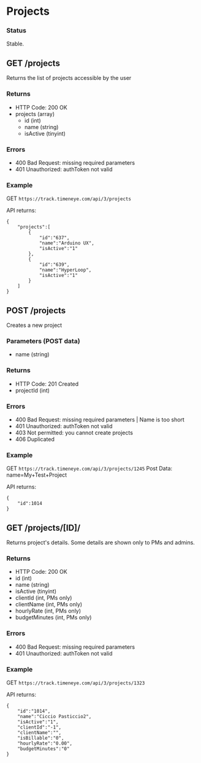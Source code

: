 # Projects

### Status

Stable.


## GET /projects

Returns the list of projects accessible by the user

### Returns
* HTTP Code: 200 OK
* projects (array)
	* id (int)
	* name (string)
	* isActive (tinyint)

### Errors
* 400 Bad Request: missing required parameters
* 401 Unauthorized: authToken not valid

### Example
GET `https://track.timeneye.com/api/3/projects`

API returns:

    {
    	"projects":[
    		{
    			"id":"637",
    			"name":"Arduino UX",
    			"isActive":"1"
    		},
            {
                "id":"639",
                "name":"HyperLoop",
                "isActive":"1"
            }
    	]
    }
	

## POST /projects

Creates a new project

### Parameters (POST data)
* name (string)

### Returns
* HTTP Code: 201 Created
* projectId (int)

### Errors
* 400 Bad Request: missing required parameters | Name is too short
* 401 Unauthorized: authToken not valid
* 403 Not permitted: you cannot create projects
* 406 Duplicated

### Example
GET `https://track.timeneye.com/api/3/projects/1245`
Post Data: name=My+Test+Project

API returns:

    {
        "id":1014
    }


## GET /projects/[ID]/

Returns project's details. Some details are shown only to PMs and admins.

### Returns
* HTTP Code: 200 OK
* id (int)
* name (string)
* isActive (tinyint)
* clientId (int, PMs only)
* clientName (int, PMs only)
* hourlyRate (int, PMs only)
* budgetMinutes (int, PMs only)

### Errors
* 400 Bad Request: missing required parameters
* 401 Unauthorized: authToken not valid

### Example
GET `https://track.timeneye.com/api/3/projects/1323`

API returns:

    {
        "id":"1014",
        "name":"Ciccio Pasticcio2",
        "isActive":"1",
        "clientId":"-1",
        "clientName":"",
        "isBillable":"0",
        "hourlyRate":"0.00",
        "budgetMinutes":"0"
    }